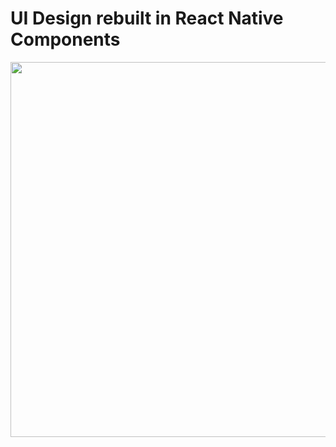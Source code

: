 # UI Design rebuilt in React Native Components



<img src="/../master/readme/Untitled.gif" width="600">

